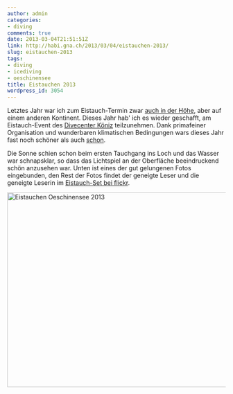 ```yaml
---
author: admin
categories:
- diving
comments: true
date: 2013-03-04T21:51:51Z
link: http://habi.gna.ch/2013/03/04/eistauchen-2013/
slug: eistauchen-2013
tags:
- diving
- icediving
- oeschinensee
title: Eistauchen 2013
wordpress_id: 3054
---
```


Letztes Jahr war ich zum Eistauch-Termin zwar [auch in der Höhe](http://habi.gna.ch/2012/03/17/tansania/), aber auf einem anderen Kontinent. Dieses Jahr hab' ich es wieder geschafft, am Eistauch-Event des [Divecenter Köniz](http://divecenter.ch) teilzunehmen. Dank primafeiner Organisation und wunderbaren klimatischen Bedingungen wars dieses Jahr fast noch schöner als auch [schon](http://habi.gna.ch/?s=oeschinensee).

Die Sonne schien schon beim ersten Tauchgang ins Loch und das Wasser war schnapsklar, so dass das Lichtspiel an der Oberfläche beeindruckend schön anzusehen war. Unten ist eines der gut gelungenen Fotos eingebunden, den Rest der Fotos findet der geneigte Leser und die geneigte Leserin im [Eistauch-Set bei flickr](http://www.flickr.com/photos/habi/sets/72157632917722998/).

<a data-flickr-embed="true"  href="https://www.flickr.com/photos/habi/albums/72157632917722998" title="Eistauchen Oeschinensee 2013"><img src="https://farm9.staticflickr.com/8525/8528456555_4f39672f31_c.jpg" width="800" height="450" alt="Eistauchen Oeschinensee 2013"></a><script async src="//embedr.flickr.com/assets/client-code.js" charset="utf-8"></script>
